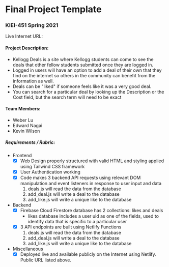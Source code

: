 # Final Project Template

### KIEI-451 Spring 2021

Live Internet URL:

#### Project Description:
- Kellogg Deals is a site where Kellogg students can come to see the deals that other fellow students submitted once they are logged in.
- Logged in users will have an option to add a deal of their own that they find on the internet so others in the community can benefit from the information as well.
- Deals can be "liked" if someone feels like it was a very good deal.
- You can search for a particular deal by looking up the Description or the Cost field, but the search term will need to be exact

#### Team Members:
- Weber Lu
- Edward Nagai
- Kevin Wilson

##### Requirements / Rubric:
- Frontend
    - [x] Web Design properly structured with valid HTML and styling applied using Tailwind CSS framework
    - [x] User Authentication working
    - [x] Code makes 3 backend API requests using relevant DOM manipulation and event listeners in response to user input and data
        1. deals.js will read the data from the database
        2. add_deal.js will write a deal to the database
        3. add_like.js will write a unique like to the database

- Backend
    - [x] Firebase Cloud Firestore database has 2 collections: likes and deals
        - likes database includes a user uid as one of the fields, used to identify data that is specific to a particular user
    - [x] 3 API endpoints are built using Netlify Functions
        1. deals.js will read the data from the database
        2. add_deal.js will write a deal to the database
        3. add_like.js will write a unique like to the database

- Miscellaneous
    - [x] Deployed live and available publicly on the Internet using Netlify. Public URL listed above.